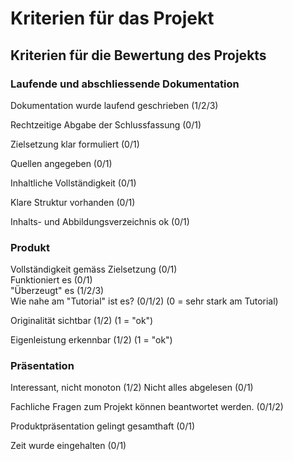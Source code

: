 # Kriterien für das Projekt

## Kriterien für die Bewertung des Projekts&#x20;

### Laufende und abschliessende Dokumentation

Dokumentation wurde laufend geschrieben (1/2/3)

Rechtzeitige Abgabe der Schlussfassung (0/1)

Zielsetzung klar formuliert (0/1)

Quellen angegeben (0/1)

Inhaltliche Vollständigkeit (0/1)

Klare Struktur vorhanden (0/1)

Inhalts- und Abbildungsverzeichnis ok (0/1)

### Produkt

Vollständigkeit gemäss Zielsetzung (0/1)\
Funktioniert es (0/1)\
"Überzeugt" es (1/2/3)\
Wie nahe am "Tutorial" ist es? (0/1/2) (0 = sehr stark am Tutorial)

Originalität sichtbar (1/2) (1 = "ok")

Eigenleistung erkennbar (1/2) (1 = "ok")

### Präsentation

Interessant, nicht monoton (1/2) Nicht alles abgelesen (0/1)

Fachliche Fragen zum Projekt können beantwortet werden. (0/1/2)

Produktpräsentation gelingt gesamthaft (0/1)

Zeit wurde eingehalten (0/1)
